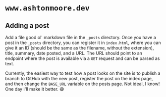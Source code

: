 # `www.ashtonmoore.dev`

## Adding a post
Add a file good ol' markdown file in the `_posts` directory.
Once you have a post in the `_posts` directory, you can register it in `index.html`, where you can give it an ID (should be the same as the filename, without the extension), title, summary, date posted, and a URL.
The URL should point to an endpoint where the post is available via a `GET` request and can be parsed as text.

Currently, the easiest way to test how a post looks on the site is to publish a branch to GitHub with the new post, register the post on the index page, and then change the `BASE_URL` variable on the posts page.
Not ideal, I know! 
One day I'll make it better. 😅
